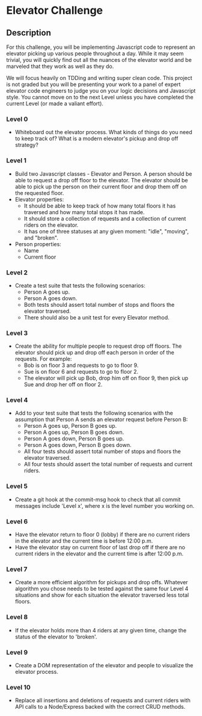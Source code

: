 # Elevator Challenge

## Description
For this challenge, you will be implementing Javascript code to represent an elevator picking up various people throughout a day. While it may seem trivial, you will quickly find out all the nuances of the elevator world and be marveled that they work as well as they do.

We will focus heavily on TDDing and writing super clean code. This project is not graded but you will be presenting your work to a panel of expert elevator code engineers to judge you on your logic decisions and Javascript style. You cannot move on to the next Level unless you have completed the current Level (or made a valiant effort).

### Level 0
* Whiteboard out the elevator process. What kinds of things do you need to keep track of? What is a modern elevator's pickup and drop off strategy?

### Level 1
* Build two Javascript classes - Elevator and Person. A
person should be able to request a drop off floor to the elevator. The elevator should be able to pick up the person on their current floor and drop them off on the requested floor.
* Elevator properties:
  * It should be able to keep track of how many total floors it has traversed and how many total stops it has made.
  * It should store a collection of requests and a collection of current riders on the elevator.
  * It has one of three statuses at any given moment: "idle", "moving", and "broken".
* Person properties:
  * Name
  * Current floor

### Level 2
* Create a test suite that tests the following scenarios:
  * Person A goes up.
  * Person A goes down.
  * Both tests should assert total number of stops and floors the elevator traversed.
  * There should also be a unit test for every Elevator method.

### Level 3
* Create the ability for multiple people to request drop off floors. The elevator should pick up and drop off each person in order of the requests. For example:
  * Bob is on floor 3 and requests to go to floor 9.
  * Sue is on floor 6 and requests to go to floor 2.
  * The elevator will pick up Bob, drop him off on floor 9, then pick up Sue and drop her off on floor 2.

### Level 4
* Add to your test suite that tests the following scenarios with the assumption that Person A sends an elevator request before Person B:
  *  Person A goes up, Person B goes up.
  *  Person A goes up, Person B goes down.
  *  Person A goes down, Person B goes up.
  *  Person A goes down, Person B goes down.
  * All four tests should assert total number of stops and floors the elevator traversed.
  * All four tests should assert the total number of requests and current riders.

### Level 5
* Create a git hook at the commit-msg hook to check that all commit messages include 'Level x', where x is the level number you working on.

### Level 6
* Have the elevator return to floor 0 (lobby) if there are no current riders in the elevator and the current time is before 12:00 p.m.
* Have the elevator stay on current floor of last drop off if there are no current riders in the elevator and the current time is after 12:00 p.m.

### Level 7
* Create a more efficient algorithm for pickups and drop offs. Whatever algorithm you chose needs to be tested against the same four Level 4 situations and show for each situation the elevator traversed less total floors.

### Level 8
* If the elevator holds more than 4 riders at any given time, change the status of the elevator to 'broken'.

### Level 9
* Create a DOM representation of the elevator and people to visualize the elevator process.

### Level 10
* Replace all insertions and deletions of requests and current riders with API calls to a Node/Express backed with the correct CRUD methods.
